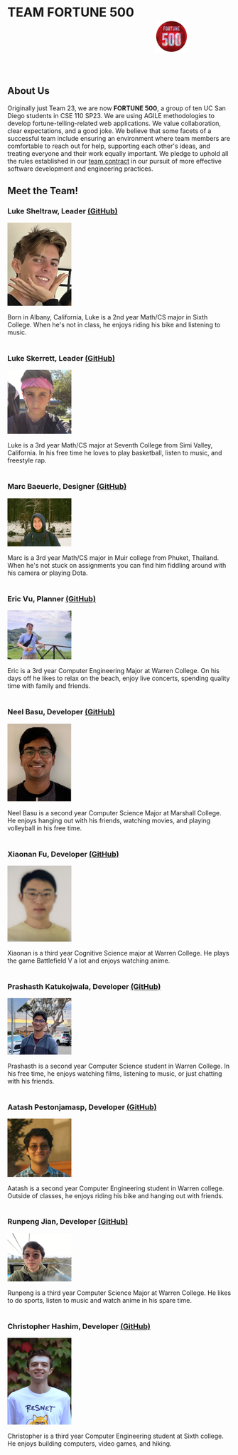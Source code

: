 # TEAM FORTUNE 500 &emsp; &emsp; &emsp;  &emsp; &emsp; &emsp; &emsp; &emsp; &emsp; &emsp; &emsp; &emsp; &emsp; &emsp; &emsp; &ensp; <img src="./branding/assets/teamlogo.png" width="75px" height="75px">

<br>

## About Us

Originally just Team 23, we are now **FORTUNE 500**, a group of ten UC San Diego students in CSE 110 SP23. We are using AGILE methodologies to develop fortune-telling-related web applications. We value collaboration, clear expectations, and a good joke. We believe that some facets of a successful team include ensuring an environment where team members are comfortable to reach out for help, supporting each other's ideas, and treating everyone and their work equally important. We pledge to uphold all the rules established in our [team contract](./misc/rules.md) in our pursuit of more effective software development and engineering practices.
<br>

## Meet the Team!

### **Luke Sheltraw**, Leader [(GitHub)](https://github.com/Luke-Sheltraw)
<img src="./members/lukesheltraw_profile.jpeg" width="144">

Born in Albany, California, Luke is a 2nd year Math/CS major in Sixth College. When he's not in class, he enjoys riding his bike and listening to music. 
<br> <br>

### **Luke Skerrett**, Leader [(GitHub)](https://github.com/LukeSkerrett)
<img src="./members/LukeSkerrett_profile.jpeg" width="144">

Luke is a 3rd year Math/CS major at Seventh College from Simi Valley, California. In his free time he loves to play basketball, listen to music, and freestyle rap.
<br> <br>

### **Marc Baeuerle**, Designer [(GitHub)](https://github.com/MarcBaeuerle)
<img src="./members/marc.jpg" width="144">

Marc is a 3rd year Math/CS major in Muir college from Phuket, Thailand. When he's not stuck on assignments you can find him fiddling around with his camera or playing Dota.
<br> <br>

### **Eric Vu**, Planner [(GitHub)](https://github.com/air-wickvu)
<img src="./members/photo-ericvu.jpg" width="144">

Eric is a 3rd year Computer Engineering Major at Warren College. On his days off he likes to relax on the beach, enjoy live concerts, spending quality time with family and friends. 
<br> <br>

### **Neel Basu**, Developer [(GitHub)](https://github.com/neel-basu)
<img src="./members/neel_profile.PNG" width="144">

Neel Basu is a second year Computer Science Major at Marshall College. He enjoys hanging out with his friends, watching movies, and playing volleyball in his free time.
<br> <br>

### **Xiaonan Fu**, Developer [(GitHub)](https://github.com/XiaonanFu-ucsd)
<img src="./members/xiaonan.png" width="144">

Xiaonan is a third year Cognitive Science major at Warren College. He plays the game Battlefield V a lot and enjoys watching anime. 
<br> <br>

### **Prashasth Katukojwala**, Developer [(GitHub)](https://github.com/prashasthk)
<img src="./members/prash_profile.jpeg" width="144">

Prashasth is a second year Computer Science student in Warren College. In his free time, he enjoys watching films, listening to music, or just chatting with his friends.
<br> <br>

### **Aatash Pestonjamasp**, Developer [(GitHub)](https://github.com/AAP127)
<img src="./members/aatash.jpg" width="144">

Aatash is a second year Computer Engineering student in Warren college. Outside of classes, he enjoys riding his bike and hanging out with friends.
<br> <br>

### **Runpeng Jian**, Developer [(GitHub)](https://github.com/RunpengJ)
<img src="./members/runpengjian.jpeg" width="144">

Runpeng is a third year Computer Science Major at Warren College. He likes to do sports, listen to music and watch anime in his spare time.
<br> <br>

### **Christopher Hashim**, Developer [(GitHub)](https://github.com/chashim39)
<img src="./members/chris.png" width="144" height="195">

Christopher is a third year Computer Engineering student at Sixth college. He enjoys building computers, video games, and hiking.
<br>
